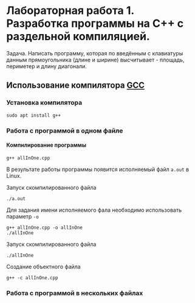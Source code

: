 # Лабораторная работа 1. Разработка программы на С++ с раздельной компиляцией.

Задача. Написать программу, которая по введённым с клавиатуры данным прямоугольника (длине и ширине)
высчитывает - площадь, периметер и длину диагонали.

## Использование компилятора [GCC](https://gcc.gnu.org/)

### Установка компилятора
```shell
sudo apt install g++
```

### Работа с программой в одном файле

#### Компилирование программы
```shell
g++ allInOne.cpp 
```
В результате работы программы появится исполняемый файл `a.out` в Linux.

Запуск скомпилированного файла

```shell
./a.out
```

Для задания имени исполняемого фала необходимо использовать параметр `-o`
 ```shell
g++ allInOne.cpp -o allInOne
./allInOne
```

Запуск скомпилированного файла

```shell
./allInOne
```

Создание объектного файла
 ```shell
g++ -с allInOne.cpp
```

### Работа с программой в нескольких файлах
